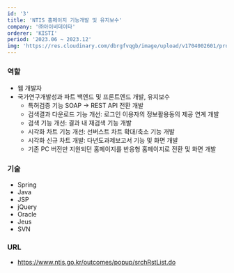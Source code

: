 ```yaml
---
id: '3'
title: 'NTIS 홈페이지 기능개발 및 유지보수'
company: '㈜아이비데이타'
orderer: 'KISTI'
period: '2023.06 ~ 2023.12'
img: 'https://res.cloudinary.com/dbrgfvqgb/image/upload/v1704002601/project_3-min_crop_gnxzrz.png'
---
```


### 역할

- 웹 개발자
- 국가연구개발성과 파트 백엔드 및 프론트엔드 개발, 유지보수
  - 특허검증 기능 SOAP → REST API 전환 개발
  - 검색결과 다운로드 기능 개선: 로그인 이용자의 정보활용동의 제공 연계 개발
  - 검색 기능 개선: 결과 내 재검색 기능 개발
  - 시각화 차트 기능 개선: 선버스트 차트 확대/축소 기능 개발
  - 시각화 신규 차트 개발: 다년도과제보고서 기능 및 화면 개발
  - 기존 PC 버전만 지원되던 홈페이지를 반응형 홈페이지로 전환 및 화면 개발

### 기술

- Spring
- Java
- JSP
- jQuery
- Oracle
- Jeus
- SVN

### URL

- https://www.ntis.go.kr/outcomes/popup/srchRstList.do

